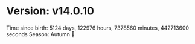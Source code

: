 # Version: v14.0.10
Time since birth: 5124 days, 122976 hours, 7378560 minutes, 442713600 seconds
Season: Autumn 🍁
